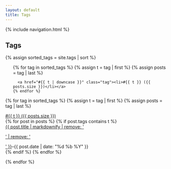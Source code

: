 ```yaml
---
layout: default
title: Tags
---
```


{% include navigation.html %}

<article>
<h1>Tags</h1>

{% assign sorted_tags = site.tags | sort %}

<div>
  <ul class="flexbox mb3">
    {% for tag in sorted_tags %}
      {% assign t = tag | first %}
      {% assign posts = tag | last %}

      <a href="#{{ t | downcase }}" class="tag"><li>#{{ t }} ({{ posts.size }})</li></a>
    {% endfor %}
  </ul>
</div>

{% for tag in sorted_tags %}
  {% assign t = tag | first %}
  {% assign posts = tag | last %}

<a href="#{{ t | downcase }}" class="list-cat-link">
  <span id="{{ t | downcase }}" class="list-cat top-u1">#{{ t }} ({{ posts.size }})</span>
</a>

<div class="list-cat-container border-top top-u2">
{% for post in posts %}
  {% if post.tags contains t %}

  <div class="list-item truncate">
      <a class="list-link truncate" href="{{ post.url }}">{{ post.title | markdownify | remove: '<p>' | remove: '</p>' }}</a>–<time class="tag-date" datetime="{{ post.date | date_to_xmlschema }}">{{ post.date | date: "%d %b %Y" }}</time>
  </div>
  {% endif %}
{% endfor %}

</div>

{% endfor %}
</article>
